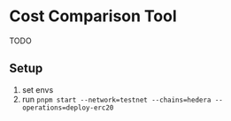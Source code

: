 # Cost Comparison Tool
TODO
## Setup
1. set envs
2. run `pnpm start --network=testnet --chains=hedera --operations=deploy-erc20`